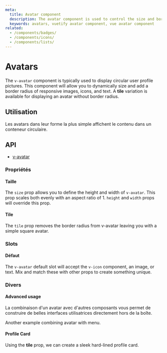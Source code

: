 ```yaml
---
meta:
  title: Avatar component
  description: The avatar component is used to control the size and border radius of an image. It can be used with numerous components to provide better visual context.
  keywords: avatars, vuetify avatar component, vue avatar component
related:
  - /components/badges/
  - /components/icons/
  - /components/lists/
---
```


# Avatars

The `v-avatar` component is typically used to display circular user profile pictures. This component will allow you to dynamically size and add a border radius of responsive images, icons, and text. A **tile** variation is available for displaying an avatar without border radius.

<entry-ad />

## Utilisation

Les avatars dans leur forme la plus simple affichent le contenu dans un conteneur circulaire.

<usage name="v-avatar" />

## API

- [v-avatar](/api/v-avatar)

<inline-api page="components/avatars" />

### Propriétés

#### Taille

The `size` prop allows you to define the height and width of `v-avatar`. This prop scales both evenly with an aspect ratio of 1. `height` and `width` props will override this prop.

<example file="v-avatar/prop-size" />

#### Tile

The `tile` prop removes the border radius from v-avatar leaving you with a simple square avatar.

<example file="v-avatar/prop-tile" />

### Slots

#### Défaut

The `v-avatar` default slot will accept the `v-icon` component, an image, or text. Mix and match these with other props to create something unique.

<example file="v-avatar/slot-default" />

<discovery-ad />

### Divers

#### Advanced usage

La combinaison d'un avatar avec d'autres composants vous permet de construire de belles interfaces utilisatrices directement hors de la boîte.

<example file="v-avatar/misc-advanced" />

Another example combining avatar with menu.

<example file="v-avatar/misc-avatar-menu" />

#### Profile Card

Using the **tile** prop, we can create a sleek hard-lined profile card.

<example file="v-avatar/misc-profile-card" />

<backmatter />
